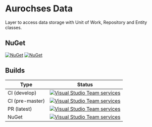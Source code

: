 # Aurochses Data

Layer to access data storage with Unit of Work, Repository and Entity classes.

## NuGet

[![NuGet](https://img.shields.io/nuget/v/Aurochses.Data.svg?style=flat-square)](https://www.nuget.org/packages/Aurochses.Data)
[![NuGet](https://img.shields.io/nuget/dt/Aurochses.Data.svg?style=flat-square)](https://www.nuget.org/packages/Aurochses.Data)

## Builds

Type            | Status 
----------------|--------
CI (develop)    | [![Visual Studio Team services](https://img.shields.io/vso/build/aurochses/784be346-9d3f-458f-95d8-5f1a8b5e1227/178.svg?style=flat-square)](https://aurochses.visualstudio.com/Aurochses.CSharp/_build/index?definitionId=178)
CI (pre-master) | [![Visual Studio Team services](https://img.shields.io/vso/build/aurochses/784be346-9d3f-458f-95d8-5f1a8b5e1227/122.svg?style=flat-square)](https://aurochses.visualstudio.com/Aurochses.CSharp/_build/index?definitionId=122)
PR (latest)     | [![Visual Studio Team services](https://img.shields.io/vso/build/aurochses/784be346-9d3f-458f-95d8-5f1a8b5e1227/179.svg?style=flat-square)](https://aurochses.visualstudio.com/Aurochses.CSharp/_build/index?definitionId=179)
NuGet           | [![Visual Studio Team services](https://img.shields.io/vso/build/aurochses/784be346-9d3f-458f-95d8-5f1a8b5e1227/124.svg?style=flat-square)](https://aurochses.visualstudio.com/Aurochses.CSharp/_build/index?definitionId=124)